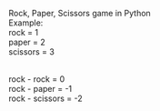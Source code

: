Rock, Paper, Scissors game in Python
<br />
Example:
<br /> rock = 1
<br /> paper = 2
<br /> scissors = 3

<br /> rock - rock = 0
<br /> rock - paper = -1
<br /> rock - scissors = -2
